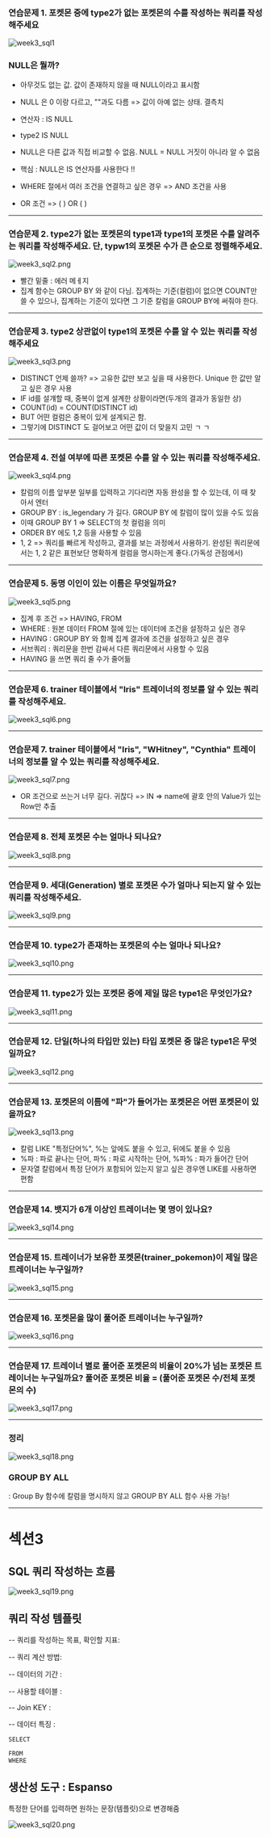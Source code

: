 ### 연습문제 1. 포켓몬 중에 type2가 없는 포켓몬의 수를 작성하는 쿼리를 작성해주세요
   
![week3_sql1](https://github.com/jeewonm54/til/blob/31d01a06a00bcfb0e02038b1b423e37d4d396deb/img/week3_sql1.png)

### NULL은 뭘까?

 - 아무것도 없는 값. 값이 존재하지 않을 때 NULL이라고 표시함 
 
 - NULL 은 0 이랑 다르고, ""과도 다름 => 값이 아예 없는 상태. 결측치
 
 - 연산자 : IS NULL
 
 - type2 IS NULL
 
 - NULL은 다른 값과 직접 비교할 수 없음. NULL = NULL 거짓이 아니라 알 수 없음
 
 - 핵심 : NULL은 IS 연산자를 사용한다 !!

- WHERE 절에서 여러 조건을 연결하고 싶은 경우 => AND 조건을 사용
- OR 조건 => (  ) OR (  )
---

### 연습문제 2. type2가 없는 포켓몬의 type1과 type1의 포켓몬 수를 알려주는 쿼리를 작성해주세요. 단, typw1의 포켓몬 수가 큰 순으로 정렬해주세요.
    
![week3_sql2.png](https://github.com/jeewonm54/til/blob/31d01a06a00bcfb0e02038b1b423e37d4d396deb/img/week3_sql2.png)

- 빨간 밑줄 : 에러 메ㅔ지
- 집계 함수는 GROUP BY 와 같이 다님. 집계하는 기준(컬럼)이 없으면 COUNT만 쓸 수 있으나, 집계하는 기준이 있다면 그 기준 칼럼을 GROUP BY에 써줘야 한다.
---

### 연습문제 3. type2 상관없이 type1의 포켓몬 수를 알 수 있는 쿼리를 작성해주세요

![week3_sql3.png](https://github.com/jeewonm54/til/blob/31d01a06a00bcfb0e02038b1b423e37d4d396deb/img/week3_sql3.png)

- DISTINCT 언제 쓸까? => 고유한 값만 보고 싶을 때 사용한다. Unique 한 값만 알고 싶은 경우 사용
- IF id를 설걔할 때, 중복이 없게 설계한 상황이라면(두개의 결과가 동일한 상)
- COUNT(id) = COUNT(DISTINCT id)
- BUT 어떤 컬럼은 중복이 있게 설계되곤 함.
- 그렇기에 DISTINCT 도 걸어보고 어떤 값이 더 맞을지 고민 ㄱ ㄱ
---

### 연습문제 4. 전설 여부에 따른 포켓몬 수를 알 수 있는 쿼리를 작성해주세요. 

![week3_sql4.png](https://github.com/jeewonm54/til/blob/31d01a06a00bcfb0e02038b1b423e37d4d396deb/img/week3_sql4.png)

- 칼럼의 이름 앞부분 일부를 입력하고 기다리면 자동 완성을 할 수 있는데, 이 때 찾아서 엔터
- GROUP BY : is_legendary 가 길다. GROUP BY 에 칼럼이 많이 있을 수도 있음
- 이때 GROUP BY 1 => SELECT의 첫 컬럼을 의미
- ORDER BY 에도 1,2 등을 사용할 수 있음
- 1, 2 => 쿼리를 빠르게 작성하고, 결과를 보는 과정에서 사용하기. 완성된 쿼리문에서는 1, 2 같은 표현보단 명확하게 컬럼을 명시하는게 좋다.(가독성 관점에서)
---

### 연습문제 5. 동명 이인이 있는 이름은 무엇일까요? 

![week3_sql5.png](https://github.com/jeewonm54/til/blob/31d01a06a00bcfb0e02038b1b423e37d4d396deb/img/week3_sql5.png)

- 집계 후 조건 => HAVING, FROM
- WHERE : 원본 데이터 FROM 절에 있는 데이터에 조건을 설정하고 싶은 경우
- HAVING : GROUP BY 와 함께 집계 결과에 조건을 설정하고 싶은 경우 
- 서브쿼리 : 쿼리문을 한번 감싸서 다른 쿼리문에서 사용할 수 있음
- HAVING 을 쓰면 쿼리 줄 수가 줄어듦
---

### 연습문제 6. trainer 테이블에서 "Iris" 트레이너의 정보를 알 수 있는 쿼리를 작성해주세요.

![week3_sql6.png](https://github.com/jeewonm54/til/blob/31d01a06a00bcfb0e02038b1b423e37d4d396deb/img/week3_sql6.png)

---

### 연습문제 7. trainer 테이블에서 "Iris", "WHitney", "Cynthia" 트레이너의 정보를 알 수 있는 쿼리를 작성해주세요. 

![week3_sql7.png](https://github.com/jeewonm54/til/blob/31d01a06a00bcfb0e02038b1b423e37d4d396deb/img/week3_sql7.png)

- OR 조건으로 쓰는거 너무 길다. 귀찮다 => IN => name에 괄호 안의 Value가 있는 Row만 추출
---

### 연습문제 8. 전체 포켓몬 수는 얼마나 되나요?

![week3_sql8.png](https://github.com/jeewonm54/til/blob/31d01a06a00bcfb0e02038b1b423e37d4d396deb/img/week3_sql8.png)

---

### 연습문제 9. 세대(Generation) 별로 포켓몬 수가 얼마나 되는지 알 수 있는 쿼리를 작성해주세요.

![week3_sql9.png](https://github.com/jeewonm54/til/blob/31d01a06a00bcfb0e02038b1b423e37d4d396deb/img/week3_sql9.png)

---
### 연습문제 10. type2가 존재하는 포켓몬의 수는 얼마나 되나요? 

![week3_sql10.png](https://github.com/jeewonm54/til/blob/31d01a06a00bcfb0e02038b1b423e37d4d396deb/img/week3_sql10.png)

---
### 연습문제 11. type2가 있는 포켓몬 중에 제일 많은 type1은 무엇인가요?

![week3_sql11.png](https://github.com/jeewonm54/til/blob/31d01a06a00bcfb0e02038b1b423e37d4d396deb/img/week3_sql11.png)

---
### 연습문제 12. 단일(하나의 타입만 있는) 타입 포켓몬 중 많은 type1은 무엇일까요?

![week3_sql12.png](https://github.com/jeewonm54/til/blob/31d01a06a00bcfb0e02038b1b423e37d4d396deb/img/week3_sql12.png)

---
### 연습문제 13. 포켓몬의 이름에 "파"가 들어가는 포켓몬은 어떤 포켓몬이 있을까요?

![week3_sql13.png](https://github.com/jeewonm54/til/blob/31d01a06a00bcfb0e02038b1b423e37d4d396deb/img/week3_sql13.png)

- 칼럼 LIKE "특정단어%", %는 앞에도 붙을 수 있고, 뒤에도 붙을 수 있음
- %파 : 파로 끝나는 단어, 파% : 파로 시작하는 단어, %파% : 파가 들어간 단어
- 문자열 칼럼에서 특정 단어가 포함되어 있는지 알고 싶은 경우엔 LIKE를 사용하면 편함
---
### 연습문제 14. 뱃지가 6개 이상인 트레이너는 몇 명이 있나요?

![week3_sql14.png](https://github.com/jeewonm54/til/blob/31d01a06a00bcfb0e02038b1b423e37d4d396deb/img/week3_sql14.png)

---
### 연습문제 15. 트레이너가 보유한 포켓몬(trainer_pokemon)이 제일 많은 트레이너는 누구일까?

![week3_sql15.png](https://github.com/jeewonm54/til/blob/31d01a06a00bcfb0e02038b1b423e37d4d396deb/img/week3_sql15.png)

---
### 연습문제 16. 포켓몬을 많이 풀어준 트레이너는 누구일까?

![week3_sql16.png](https://github.com/jeewonm54/til/blob/31d01a06a00bcfb0e02038b1b423e37d4d396deb/img/week3_sql16.png)

---
### 연습문제 17. 트레이너 별로 풀어준 포켓몬의 비율이 20%가 넘는 포켓몬 트레이너는 누구일까요? 풀어준 포켓몬 비율 = (풀어준 포켓몬 수/전체 포켓몬의 수)

![week3_sql17.png](https://github.com/jeewonm54/til/blob/31d01a06a00bcfb0e02038b1b423e37d4d396deb/img/week3_sql17.png)

---


### 정리

![week3_sql18.png](https://github.com/jeewonm54/til/blob/31d01a06a00bcfb0e02038b1b423e37d4d396deb/img/week3_sql18.png)


### GROUP BY ALL
:  Group By 함수에 칼럼을 명시하지 않고 GROUP BY ALL 함수 사용 가능!

---
# 섹션3

## SQL 쿼리 작성하는 흐름 

![week3_sql19.png](https://github.com/jeewonm54/til/blob/31d01a06a00bcfb0e02038b1b423e37d4d396deb/img/week3_sql19.png)

## 쿼리 작성 템플릿 

-- 쿼리를 작성하는 목표, 확인할 지표:

-- 쿼리 계산 방법:

-- 데이터의 기간 :

-- 사용할 테이블 :

-- Join KEY :

-- 데이터 특징 :

```
SELECT

FROM
WHERE
```

## 생산성 도구 : Espanso

특정한 단어를 입력하면 원하는 문장(템플릿)으로 변경해줌

![week3_sql20.png](https://github.com/jeewonm54/til/blob/31d01a06a00bcfb0e02038b1b423e37d4d396deb/img/week3_sql20.png)
